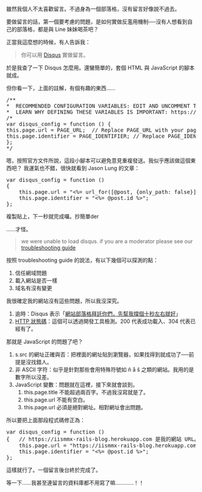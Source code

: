 雖然我個人不太喜歡留言。不過身為一個部落格，沒有留言好像說不過去。

要做留言的話，第一個要考慮的問題，是如何實做反濫用機制──沒有人想看到自己的部落格，都是與 Line 妹妹喝茶吧？

正當我這麼想的時候，有人告訴我：

> 你可以用 [Disqus](https://disqus.com) 實做留言。

於是我查了一下 Disqus 怎麼用。還蠻簡單的，套個 HTML 與 JavaScript 的腳本就成。

但你看一下，上面的註解，有個有趣的東西……

<pre>
/**
*  RECOMMENDED CONFIGURATION VARIABLES: EDIT AND UNCOMMENT THE SECTION BELOW TO INSERT DYNAMIC VALUES FROM YOUR PLATFORM OR CMS.
*  LEARN WHY DEFINING THESE VARIABLES IS IMPORTANT: https://disqus.com/admin/universalcode/#configuration-variables*/
/*
var disqus_config = function () {
this.page.url = PAGE_URL;  // Replace PAGE_URL with your page's canonical URL variable
this.page.identifier = PAGE_IDENTIFIER; // Replace PAGE_IDENTIFIER with your page's unique identifier variable
};
*/
</pre>

嗯，按照官方文件所說，這段小腳本可以避免意見重複發送。我似乎應該做這個東西吧？
我運氣也不錯，很快就看到 Jason Lung 的文章：

<pre>
var disqus_config = function () 
{
    this.page.url = "&lt;%= url_for([@post, {only_path: false}]) %&gt;"
    this.page.identifier = "&lt;%= @post.id %&gt;";
};
</pre>

複製貼上，下一秒就完成囉。抄簡單der

……才怪。

> we were unable to load disqus. if you are a moderator please see our [troubleshooting guide](https://help.disqus.com/customer/portal/articles/472007-i-m-receiving-the-message-%22we-were-unable-to-load-disqus-%22)

按照 troubleshooting guide 的說法，有以下幾個可以探測的點：

1. 信任網域問題
2. 載入網站是否一樣
3. 域名有沒有變更

我很確定我的網站沒有這些問題，所以我沒深究。

1. 逾時：Disqus 表示「[網站部落格拜託你們，先幫我撐個十秒左右就好](https://www.youtube.com/watch?v=myKf0AeSBOI)」
2. [HTTP 狀態碼](https://blog.miniasp.com/post/2009/01/16/Web-developer-should-know-about-HTTP-Status-Code.aspx)：這個可以透過開發工具檢測。200 代表成功載入、304 代表已經有了。

那就是 JavaScript 的問題了吧？

1. s.src 的網址正確與否：把裡面的網址貼到瀏覽器，如果找得到就成功了──前提是沒找錯人。
2. 非 ASCII 字符：似乎是針對那些會用特殊符號如 ñ å š 之類的網站。我用的是數字所以沒差。
3. JavaScript 變數：問題就在這裡，接下來就會談到。
    1. this.page.title 不能超過兩百字。不過我沒寫就是了。
    2. this.page.url 不能有空白。
    3. this.page.url 必須是絕對網址。相對網址會出問題。

所以要把上面那段程式碼修正為：

<pre>
var disqus_config = function () 
{   // https://iismmx-rails-blog.herokuapp.com 是我的網站 URL。複製貼上的話，應該把 URL 變成自己的網站。
    this.page.url = "https://iismmx-rails-blog.herokuapp.com&lt;%= url_for([@post, {only_path: false}]) %&gt;";
    this.page.identifier = "&lt;%= @post.id %&gt;";
};
</pre>

這樣就行了。一個留言後台終於完成了。

等一下……我甚至連留言的資料庫都不用寫了嘛…………！！